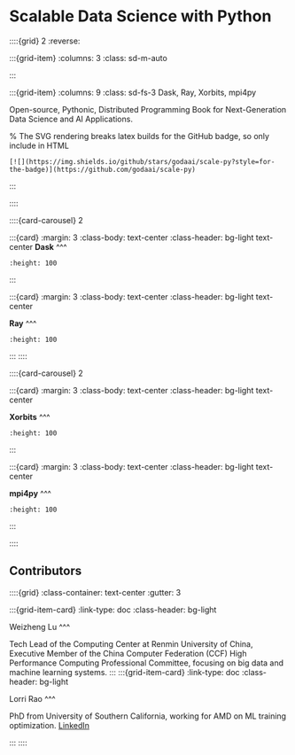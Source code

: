 # Scalable Data Science with Python

::::{grid} 2
:reverse:

:::{grid-item}
:columns: 3
:class: sd-m-auto


:::

:::{grid-item}
:columns: 9
:class: sd-fs-3
Dask, Ray, Xorbits, mpi4py

Open-source, Pythonic, Distributed Programming Book for Next-Generation Data Science and AI Applications.

% The SVG rendering breaks latex builds for the GitHub badge, so only include in HTML
```{only} html
[![](https://img.shields.io/github/stars/godaai/scale-py?style=for-the-badge)](https://github.com/godaai/scale-py)
```

:::

::::

::::{card-carousel} 2

:::{card}
:margin: 3
:class-body: text-center
:class-header: bg-light text-center
**Dask**
^^^
```{image} ./img/dask-logo.svg
:height: 100
```
:::

:::{card}
:margin: 3
:class-body: text-center
:class-header: bg-light text-center

**Ray**
^^^
```{image} ./img/ray-logo.svg
:height: 100
```
:::
::::

::::{card-carousel} 2

:::{card}
:margin: 3
:class-body: text-center
:class-header: bg-light text-center

**Xorbits**
^^^
```{image} ./img/xorbits-logo.svg
:height: 100
```
:::

:::{card}
:margin: 3
:class-body: text-center
:class-header: bg-light text-center

**mpi4py**
^^^
```{image} ./img/mpi-logo.png
:height: 100
```
:::

::::

## Contributors

::::{grid}
:class-container: text-center
:gutter: 3

:::{grid-item-card}
:link-type: doc
:class-header: bg-light

Weizheng Lu
^^^

Tech Lead of the Computing Center at Renmin University of China, Executive Member of the China Computer Federation (CCF) High Performance Computing Professional Committee, focusing on big data and machine learning systems.
:::
:::{grid-item-card}
:link-type: doc
:class-header: bg-light

Lorri Rao
^^^

PhD from University of Southern California, working for AMD on ML training optimization. [LinkedIn](https://www.linkedin.com/in/lorri-rao-2a6760295/)

:::
::::